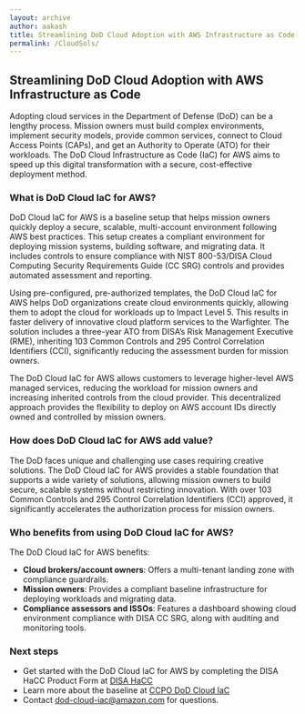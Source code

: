 ```yaml
---
layout: archive
author: aakash
title: Streamlining DoD Cloud Adoption with AWS Infrastructure as Code
permalink: /CloudSols/
---
```

## Streamlining DoD Cloud Adoption with AWS Infrastructure as Code

Adopting cloud services in the Department of Defense (DoD) can be a lengthy process. Mission owners must build complex environments, implement security models, provide common services, connect to Cloud Access Points (CAPs), and get an Authority to Operate (ATO) for their workloads. The DoD Cloud Infrastructure as Code (IaC) for AWS aims to speed up this digital transformation with a secure, cost-effective deployment method.

### What is DoD Cloud IaC for AWS?
DoD Cloud IaC for AWS is a baseline setup that helps mission owners quickly deploy a secure, scalable, multi-account environment following AWS best practices. This setup creates a compliant environment for deploying mission systems, building software, and migrating data. It includes controls to ensure compliance with NIST 800-53/DISA Cloud Computing Security Requirements Guide (CC SRG) controls and provides automated assessment and reporting.

Using pre-configured, pre-authorized templates, the DoD Cloud IaC for AWS helps DoD organizations create cloud environments quickly, allowing them to adopt the cloud for workloads up to Impact Level 5. This results in faster delivery of innovative cloud platform services to the Warfighter. The solution includes a three-year ATO from DISA’s Risk Management Executive (RME), inheriting 103 Common Controls and 295 Control Correlation Identifiers (CCI), significantly reducing the assessment burden for mission owners.

The DoD Cloud IaC for AWS allows customers to leverage higher-level AWS managed services, reducing the workload for mission owners and increasing inherited controls from the cloud provider. This decentralized approach provides the flexibility to deploy on AWS account IDs directly owned and controlled by mission owners.

### How does DoD Cloud IaC for AWS add value?
The DoD faces unique and challenging use cases requiring creative solutions. The DoD Cloud IaC for AWS provides a stable foundation that supports a wide variety of solutions, allowing mission owners to build secure, scalable systems without restricting innovation. With over 103 Common Controls and 295 Control Correlation Identifiers (CCI) approved, it significantly accelerates the authorization process for mission owners.

### Who benefits from using DoD Cloud IaC for AWS?
The DoD Cloud IaC for AWS benefits:
- **Cloud brokers/account owners**: Offers a multi-tenant landing zone with compliance guardrails.
- **Mission owners**: Provides a compliant baseline infrastructure for deploying workloads and migrating data.
- **Compliance assessors and ISSOs**: Features a dashboard showing cloud environment compliance with DISA CC SRG, along with auditing and monitoring tools.

### Next steps
- Get started with the DoD Cloud IaC for AWS by completing the DISA HaCC Product Form at [DISA HaCC](https://www.hacc.mil/Contact-Us/Product-Questions/)
- Learn more about the baseline at [CCPO DoD Cloud IaC](https://www.ccpo.mil/Products/DOD-Cloud-IaC/)
- Contact [dod-cloud-iac@amazon.com](mailto:dod-cloud-iac@amazon.com) for questions.